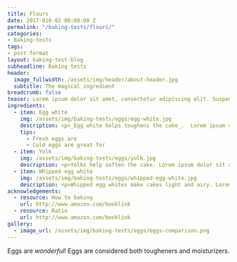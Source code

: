 ```yaml
---
title: Flours
date: 2017-010-02 00:00:00 Z
permalink: "/baking-tests/flours/"
categories:
- Baking-tests
tags:
- post format
layout: baking-test-blog
subheadline: Baking tests
header:
  image_fullwidth: /assets/img/header/about-header.jpg
  subtitle: The magical ingredient
breadcrumb: false
teaser: Lorem ipsum dolor sit amet, consectetur adipiscing elit. Suspendisse tincidunt mi purus, vitae scelerisque urna varius ut. Cras eget pulvinar lacus. Vestibulum efficitur nisl eu tempus fermentum. Donec malesuada dignissim tellus, sit amet auctor mauris ultrices id.
ingredients:
  - item: Egg white
    img: /assets/img/baking-tests/eggs/egg-white.jpg
    description: <p>_Egg white helps toughens the cake_.  Lorem ipsum dolor sit amet, consectetur adipiscing elit. Suspendisse tincidunt mi purus, vitae scelerisque urna varius ut. Cras eget pulvinar lacus. Vestibulum efficitur nisl eu tempus fermentum. Donec malesuada dignissim tellus, sit amet auctor mauris ultrices id. Aenean luctus egestas dolor.</p><p>Donec cursus rutrum nibh ac fermentum. Ut non sodales lectus. Nam felis ex, ultrices non mattis sed, auctor sit amet felis. Donec cursus quam at elit tempor viverra. Nullam consequat orci non dui facilisis consequat in vel dolor. Mauris tempus nulla ligula, et mollis nisi laoreet ut. Ut dignissim consequat condimentum.</p>
    tips:
      - Fresh eggs are
      - Cold eggs are great for
  - item: Yolk
    img: /assets/img/baking-tests/eggs/yolk.jpg
    description: <p>Yolks help soften the cake. Lorem ipsum dolor sit amet, consectetur adipiscing elit. Suspendisse tincidunt mi purus, vitae scelerisque urna varius ut. Cras eget pulvinar lacus. Vestibulum efficitur nisl eu tempus fermentum. Donec malesuada dignissim tellus, sit amet auctor mauris ultrices id. Aenean luctus egestas dolor, vitae hendrerit magna hendrerit vel. Ut at semper elit. Cras ornare nisl congue diam ullamcorper porttitor.</p>
  - item: Whipped egg white
    img: /assets/img/baking-tests/eggs/whipped-egg-white.jpg
    description: <p>Whipped egg whites make cakes light and airy. Lorem ipsum dolor sit amet, consectetur adipiscing elit. Suspendisse tincidunt mi purus, vitae scelerisque urna varius ut. Cras eget pulvinar lacus. Vestibulum efficitur nisl eu tempus fermentum. Donec malesuada dignissim tellus, sit amet auctor mauris ultrices id. Aenean luctus egestas dolor, vitae hendrerit magna hendrerit vel. Ut at semper elit. Cras ornare nisl congue diam ullamcorper porttitor.</p><p>Phasellus eget urna ac lectus tempor interdum. Donec cursus rutrum nibh ac fermentum. Ut non sodales lectus. Nam felis ex, ultrices non mattis sed, auctor sit amet felis. Donec cursus quam at elit tempor viverra. Nullam consequat orci non dui facilisis consequat in vel dolor. Mauris tempus nulla ligula, et mollis nisi laoreet ut.</p>
acknowledgements:
  - resource: How to baking
    url: http://www.amazon.com/booklink
  - resource: Ratio
    url: http://www.amazon.com/booklink
gallery:
  - image_url: /assets/img/baking-tests/eggs/eggs-comparison.png
---
```



Eggs are <i>wonderful</i>! Eggs are considered both tougheners and moisturizers.
